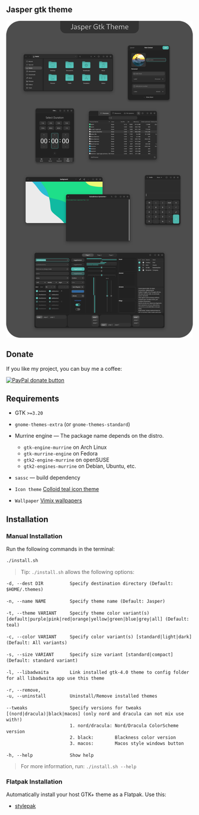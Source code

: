 ## Jasper gtk theme

![Jasper](preview.png?raw=true)

## Donate

If you like my project, you can buy me a coffee:

<span class="paypal"><a href="https://www.paypal.me/vinceliuice" title="Donate to this project using Paypal"><img src="https://www.paypalobjects.com/webstatic/mktg/Logo/pp-logo-100px.png" alt="PayPal donate button" /></a></span>

## Requirements

- GTK `>=3.20`
- `gnome-themes-extra` (or `gnome-themes-standard`)
- Murrine engine — The package name depends on the distro.
  - `gtk-engine-murrine` on Arch Linux
  - `gtk-murrine-engine` on Fedora
  - `gtk2-engine-murrine` on openSUSE
  - `gtk2-engines-murrine` on Debian, Ubuntu, etc.
- `sassc` — build dependency

- `Icon theme` [Colloid teal icon theme](https://github.com/vinceliuice/Colloid-icon-theme)

- `Wallpaper` [Vimix wallpapers](https://github.com/vinceliuice/vimix-kde/tree/master/wallpaper)

## Installation

### Manual Installation

Run the following commands in the terminal:

```sh
./install.sh
```

> Tip: `./install.sh` allows the following options:

```
-d, --dest DIR          Specify destination directory (Default: $HOME/.themes)

-n, --name NAME         Specify theme name (Default: Jasper)

-t, --theme VARIANT     Specify theme color variant(s) [default|purple|pink|red|orange|yellow|green|blue|grey|all] (Default: teal)

-c, --color VARIANT     Specify color variant(s) [standard|light|dark] (Default: All variants)

-s, --size VARIANT      Specify size variant [standard|compact] (Default: standard variant)

-l, --libadwaita        Link installed gtk-4.0 theme to config folder for all libadwaita app use this theme

-r, --remove,
-u, --uninstall         Uninstall/Remove installed themes

--tweaks                Specify versions for tweaks [(nord|dracula)|black|macos] (only nord and dracula can not mix use with!)
                        1. nord/dracula: Nord/Dracula ColorScheme version
                        2. black:        Blackness color version
                        3. macos:        Macos style windows button

-h, --help              Show help
```

> For more information, run: `./install.sh --help`

### Flatpak Installation

Automatically install your host GTK+ theme as a Flatpak. Use this:

- [stylepak](https://github.com/refi64/stylepak)

